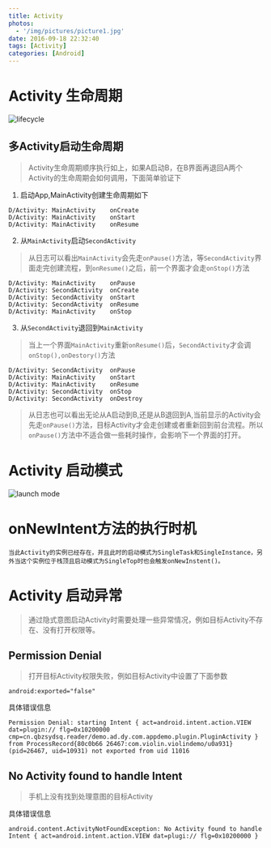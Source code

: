 ```yaml
---
title: Activity
photos:
  - '/img/pictures/picture1.jpg'
date: 2016-09-18 22:32:40
tags: [Activity]
categories: [Android]
---
```


<!--more-->

# Activity 生命周期

![lifecycle](/img/activity_lifecycle.png)

## 多Activity启动生命周期

> Activity生命周期顺序执行如上，如果A启动B，在B界面再退回A两个Activity的生命周期会如何调用，下面简单验证下

1. 启动App,MainActivity创建生命周期如下

```
D/Activity: MainActivity	onCreate
D/Activity: MainActivity	onStart
D/Activity: MainActivity	onResume
```
2. 从`MainActivity`启动`SecondActivity`

> 从日志可以看出`MainActivity`会先走`onPause()`方法，等`SecondActivity`界面走完创建流程，到`onResume()`之后，前一个界面才会走`onStop()`方法

```
D/Activity: MainActivity	onPause
D/Activity: SecondActivity	onCreate
D/Activity: SecondActivity	onStart
D/Activity: SecondActivity	onResume
D/Activity: MainActivity	onStop
```
3. 从`SecondActivity`退回到`MainActivity`

> 当上一个界面`MainActivity`重新`onResume()`后，`SecondActivity`才会调`onStop(),onDestory()`方法

```
D/Activity: SecondActivity	onPause
D/Activity: MainActivity	onStart
D/Activity: MainActivity	onResume
D/Activity: SecondActivity	onStop
D/Activity: SecondActivity	onDestroy
```
> 从日志也可以看出无论从A启动到B,还是从B退回到A,当前显示的Activity会先走`onPause()`方法，目标Activity才会走创建或者重新回到前台流程。所以`onPause()`方法中不适合做一些耗时操作，会影响下一个界面的打开。


# Activity 启动模式

![launch mode](/img/launchmode.png)

# onNewIntent方法的执行时机

```
当此Activity的实例已经存在，并且此时的启动模式为SingleTask和SingleInstance，另外当这个实例位于栈顶且启动模式为SingleTop时也会触发onNewInstent()。
```

# Activity 启动异常

> 通过隐式意图启动Activity时需要处理一些异常情况，例如目标Activity不存在、没有打开权限等。

## Permission Denial

> 打开目标Activity权限失败，例如目标Activity中设置了下面参数


 ```
 android:exported="false"
 
 ```
具体错误信息 

```
Permission Denial: starting Intent { act=android.intent.action.VIEW dat=plugin:// flg=0x10200000 cmp=cn.qbzsydsq.reader/demo.ad.dy.com.appdemo.plugin.PluginActivity } from ProcessRecord{80c0b66 26467:com.violin.violindemo/u0a931} (pid=26467, uid=10931) not exported from uid 11016
```

## No Activity found to handle Intent

> 手机上没有找到处理意图的目标Activity

具体错误信息 

```
android.content.ActivityNotFoundException: No Activity found to handle Intent { act=android.intent.action.VIEW dat=plugi:// flg=0x10200000 }

```

 

